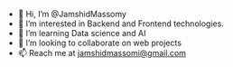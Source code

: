 - 👋 Hi, I’m @JamshidMassomy
- 👀 I’m interested in Backend and Frontend technologies. 
- 🌱 I’m learning Data science and AI
- 💞️ I’m looking to collaborate on web projects
- 📫 Reach me at jamshidmassomi@gmail.com

<!---
JamshidMassomy/JamshidMassomy is a ✨ special ✨ repository because its `README.md` (this file) appears on your GitHub profile.
You can click the Preview link to take a look at your changes.
--->
